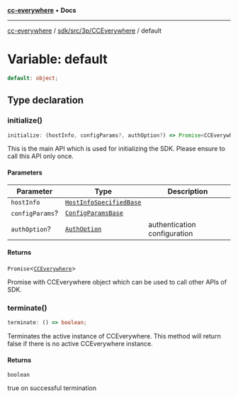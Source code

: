[**cc-everywhere**](../../../../../index.md) • **Docs**

***

[cc-everywhere](../../../../../index.md) / [sdk/src/3p/CCEverywhere](../index.md) / default

# Variable: default

```ts
default: object;
```

## Type declaration

### initialize()

```ts
initialize: (hostInfo, configParams?, authOption?) => Promise<CCEverywhere>;
```

This is the main API which is used for initializing the SDK.
Please ensure to call this API only once.

#### Parameters

| Parameter | Type | Description |
| ------ | ------ | ------ |
| `hostInfo` | [`HostInfoSpecifiedBase`](../../../../../shared/src/types/HostInfo.types/interfaces/HostInfoSpecifiedBase.md) |  |
| `configParams`? | [`ConfigParamsBase`](../../../../../shared/src/types/HostInfo.types/interfaces/ConfigParamsBase.md) |  |
| `authOption`? | [`AuthOption`](../../../../../shared/src/types/Authentication.types/type-aliases/AuthOption.md) | authentication configuration |

#### Returns

`Promise`\<[`CCEverywhere`](../classes/CCEverywhere.md)\>

Promise with CCEverywhere object which can be used to call other APIs of SDK.

### terminate()

```ts
terminate: () => boolean;
```

Terminates the active instance of CCEverywhere.
This method will return false if there is no active CCEverywhere instance.

#### Returns

`boolean`

true on successful termination

